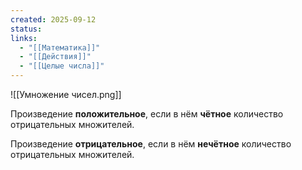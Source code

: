```yaml
---
created: 2025-09-12
status:
links:
  - "[[Математика]]"
  - "[[Действия]]"
  - "[[Целые числа]]"
---
```

![[Умножение чисел.png]]

Произведение **положительное**, если в нём **чётное** количество отрицательных множителей.

Произведение **отрицательное**, если в нём **нечётное** количество отрицательных множителей.





























